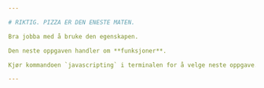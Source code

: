 ```yaml
---

# RIKTIG. PIZZA ER DEN ENESTE MATEN.

Bra jobba med å bruke den egenskapen.

Den neste oppgaven handler om **funksjoner**.

Kjør kommandoen `javascripting` i terminalen for å velge neste oppgave.

---
```

